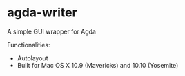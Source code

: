 agda-writer
===========

A simple GUI wrapper for Agda

Functionalities:
- Autolayout
- Built for Mac OS X 10.9 (Mavericks) and 10.10 (Yosemite)
